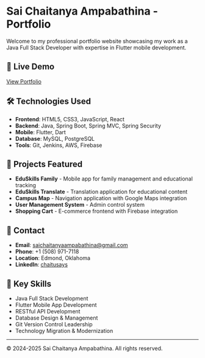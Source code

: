 # Sai Chaitanya Ampabathina - Portfolio

Welcome to my professional portfolio website showcasing my work as a Java Full Stack Developer with expertise in Flutter mobile development.

## 🚀 Live Demo
[View Portfolio](https://YOUR_USERNAME.github.io/YOUR_REPO_NAME)

## 🛠️ Technologies Used
- **Frontend**: HTML5, CSS3, JavaScript, React
- **Backend**: Java, Spring Boot, Spring MVC, Spring Security
- **Mobile**: Flutter, Dart
- **Database**: MySQL, PostgreSQL
- **Tools**: Git, Jenkins, AWS, Firebase

## 📱 Projects Featured
- **EduSkills Family** - Mobile app for family management and educational tracking
- **EduSkills Translate** - Translation application for educational content
- **Campus Map** - Navigation application with Google Maps integration
- **User Management System** - Admin control system
- **Shopping Cart** - E-commerce frontend with Firebase integration

## 📧 Contact
- **Email**: saichaitanyaampabathina@gmail.com
- **Phone**: +1 (508) 971-7118
- **Location**: Edmond, Oklahoma
- **LinkedIn**: [chaitusays](https://www.linkedin.com/in/chaitusays/)

## 🎯 Key Skills
- Java Full Stack Development
- Flutter Mobile App Development
- RESTful API Development
- Database Design & Management
- Git Version Control Leadership
- Technology Migration & Modernization

---
© 2024-2025 Sai Chaitanya Ampabathina. All rights reserved.
